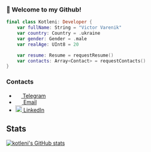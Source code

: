 ### 👋 Welcome to my Github!
```swift
final class Kotleni: Developer {
    var fullName: String = "Victor Varenik"
    var country: Country = .ukraine
    var gender: Gender = .male
    var realAge: UInt8 = 20

    var resume: Resume = requestResume()
    var contacts: Array<Contact> = requestContacts()
}
```

### Contacts
- <a href="https://t.me/kotleni"><img src="https://upload.wikimedia.org/wikipedia/commons/thumb/8/82/Telegram_logo.svg/768px-Telegram_logo.svg.png" width=16 height=16 />  Telegram</a>
 - <a href="mailto:kotleni@icloud.com"><img src="https://upload.wikimedia.org/wikipedia/commons/thumb/7/7e/Gmail_icon_%282020%29.svg/768px-Gmail_icon_%282020%29.svg.png" width=18 height=14 />  Email</a>
 - <a href="https://www.linkedin.com/in/victor-varenik-73324122a/"><img src="https://brandlogos.net/wp-content/uploads/2016/06/linkedin-logo.png" width=18 height=18 />  LinkedIn</a>

## Stats
[![kotleni's GitHub stats](https://github-readme-stats.vercel.app/api?username=kotleni&theme=onedark&hide_title=true)](https://github.com/anuraghazra/github-readme-stats)

